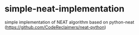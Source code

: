# simple-neat-implementation
simple implementation of NEAT algorithm based on python-neat (https://github.com/CodeReclaimers/neat-python)